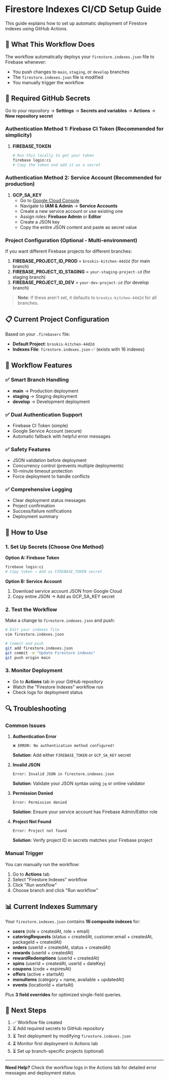 # Firestore Indexes CI/CD Setup Guide

This guide explains how to set up automatic deployment of Firestore indexes using GitHub Actions.

## 🚀 What This Workflow Does

The workflow automatically deploys your `firestore.indexes.json` file to Firebase whenever:
- You push changes to `main`, `staging`, or `develop` branches
- The `firestore.indexes.json` file is modified
- You manually trigger the workflow

## 🔧 Required GitHub Secrets

Go to your repository → **Settings** → **Secrets and variables** → **Actions** → **New repository secret**

### Authentication Method 1: Firebase CI Token (Recommended for simplicity)

1. **FIREBASE_TOKEN**
   ```bash
   # Run this locally to get your token
   firebase login:ci
   # Copy the token and add it as a secret
   ```

### Authentication Method 2: Service Account (Recommended for production)

1. **GCP_SA_KEY**
   - Go to [Google Cloud Console](https://console.cloud.google.com/)
   - Navigate to **IAM & Admin** → **Service Accounts**
   - Create a new service account or use existing one
   - Assign roles: **Firebase Admin** or **Editor**
   - Create a JSON key
   - Copy the entire JSON content and paste as secret value

### Project Configuration (Optional - Multi-environment)

If you want different Firebase projects for different branches:

1. **FIREBASE_PROJECT_ID_PROD** = `broskis-kitchen-44d2d` (for main branch)
2. **FIREBASE_PROJECT_ID_STAGING** = `your-staging-project-id` (for staging branch)  
3. **FIREBASE_PROJECT_ID_DEV** = `your-dev-project-id` (for develop branch)

> **Note**: If these aren't set, it defaults to `broskis-kitchen-44d2d` for all branches.

## 📋 Current Project Configuration

Based on your `.firebaserc` file:
- **Default Project**: `broskis-kitchen-44d2d`
- **Indexes File**: `firestore.indexes.json` ✅ (exists with 16 indexes)

## 🔄 Workflow Features

### ✅ Smart Branch Handling
- **main** → Production deployment
- **staging** → Staging deployment  
- **develop** → Development deployment

### ✅ Dual Authentication Support
- Firebase CI Token (simple)
- Google Service Account (secure)
- Automatic fallback with helpful error messages

### ✅ Safety Features
- JSON validation before deployment
- Concurrency control (prevents multiple deployments)
- 10-minute timeout protection
- Force deployment to handle conflicts

### ✅ Comprehensive Logging
- Clear deployment status messages
- Project confirmation
- Success/failure notifications
- Deployment summary

## 🚦 How to Use

### 1. Set Up Secrets (Choose One Method)

**Option A: Firebase Token**
```bash
firebase login:ci
# Copy token → Add as FIREBASE_TOKEN secret
```

**Option B: Service Account**
1. Download service account JSON from Google Cloud
2. Copy entire JSON → Add as GCP_SA_KEY secret

### 2. Test the Workflow

Make a change to `firestore.indexes.json` and push:
```bash
# Edit your indexes file
vim firestore.indexes.json

# Commit and push
git add firestore.indexes.json
git commit -m "Update Firestore indexes"
git push origin main
```

### 3. Monitor Deployment

- Go to **Actions** tab in your GitHub repository
- Watch the "Firestore Indexes" workflow run
- Check logs for deployment status

## 🔍 Troubleshooting

### Common Issues

1. **Authentication Error**
   ```
   ❌ ERROR: No authentication method configured!
   ```
   **Solution**: Add either `FIREBASE_TOKEN` or `GCP_SA_KEY` secret

2. **Invalid JSON**
   ```
   Error: Invalid JSON in firestore.indexes.json
   ```
   **Solution**: Validate your JSON syntax using `jq` or online validator

3. **Permission Denied**
   ```
   Error: Permission denied
   ```
   **Solution**: Ensure your service account has Firebase Admin/Editor role

4. **Project Not Found**
   ```
   Error: Project not found
   ```
   **Solution**: Verify project ID in secrets matches your Firebase project

### Manual Trigger

You can manually run the workflow:
1. Go to **Actions** tab
2. Select "Firestore Indexes" workflow
3. Click "Run workflow"
4. Choose branch and click "Run workflow"

## 📊 Current Indexes Summary

Your `firestore.indexes.json` contains **16 composite indexes** for:
- **users** (role + createdAt, role + email)
- **cateringRequests** (status + createdAt, customer.email + createdAt, packageId + createdAt)
- **orders** (userId + createdAt, status + createdAt)
- **rewards** (userId + createdAt)
- **rewardRedemptions** (userId + createdAt)
- **spins** (userId + createdAt, userId + dateKey)
- **coupons** (code + expiresAt)
- **offers** (active + startsAt)
- **menuItems** (category + name, available + updatedAt)
- **events** (locationId + startsAt)

Plus **3 field overrides** for optimized single-field queries.

## 🎯 Next Steps

1. ✅ Workflow file created
2. ⏳ Add required secrets to GitHub repository
3. ⏳ Test deployment by modifying `firestore.indexes.json`
4. ⏳ Monitor first deployment in Actions tab
5. ⏳ Set up branch-specific projects (optional)

---

**Need Help?** Check the workflow logs in the Actions tab for detailed error messages and deployment status.